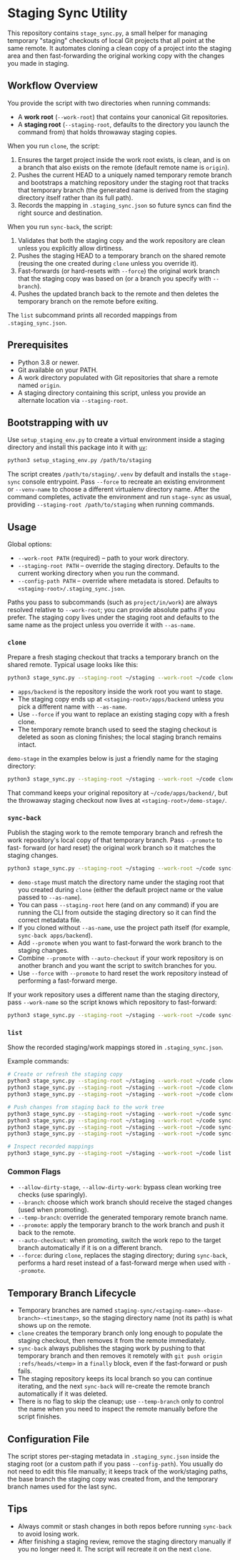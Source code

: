 # Staging Sync Utility

This repository contains `stage_sync.py`, a small helper for managing temporary
"staging" checkouts of local Git projects that all point at the same remote.
It automates cloning a clean copy of a project into the staging area and then
fast-forwarding the original working copy with the changes you made in staging.

## Workflow Overview

You provide the script with two directories when running commands:

- A **work root** (`--work-root`) that contains your canonical Git repositories.
- A **staging root** (`--staging-root`, defaults to the directory you launch the
  command from) that holds throwaway staging copies.

When you run `clone`, the script:

1. Ensures the target project inside the work root exists, is clean, and is on a
   branch that also exists on the remote (default remote name is `origin`).
2. Pushes the current HEAD to a uniquely named temporary remote branch and
   bootstraps a matching repository under the staging root that tracks that
   temporary branch (the generated name is derived from the staging directory
   itself rather than its full path).
3. Records the mapping in `.staging_sync.json` so future syncs can find the
   right source and destination.

When you run `sync-back`, the script:

1. Validates that both the staging copy and the work repository are clean
   unless you explicitly allow dirtiness.
2. Pushes the staging HEAD to a temporary branch on the shared remote (reusing
   the one created during `clone` unless you override it).
3. Fast-forwards (or hard-resets with `--force`) the original work branch that
   the staging copy was based on (or a branch you specify with `--branch`).
4. Pushes the updated branch back to the remote and then deletes the temporary
   branch on the remote before exiting.

The `list` subcommand prints all recorded mappings from `.staging_sync.json`.

## Prerequisites

- Python 3.8 or newer.
- Git available on your PATH.
- A work directory populated with Git repositories that share a remote named
  `origin`.
- A staging directory containing this script, unless you provide an alternate
  location via `--staging-root`.

## Bootstrapping with uv

Use `setup_staging_env.py` to create a virtual environment inside a staging
directory and install this package into it with [`uv`](https://docs.astral.sh/uv/):

```bash
python3 setup_staging_env.py /path/to/staging
```

The script creates `/path/to/staging/.venv` by default and installs the
`stage-sync` console entrypoint. Pass `--force` to recreate an existing
environment or `--venv-name` to choose a different virtualenv directory name.
After the command completes, activate the environment and run `stage-sync` as
usual, providing `--staging-root /path/to/staging` when running commands.

## Usage

Global options:

- `--work-root PATH` (required) – path to your work directory.
- `--staging-root PATH` – override the staging directory. Defaults to the
  current working directory when you run the command.
- `--config-path PATH` – override where metadata is stored. Defaults to
  `<staging-root>/.staging_sync.json`.

Paths you pass to subcommands (such as `project/in/work`) are always resolved
relative to `--work-root`; you can provide absolute paths if you prefer. The
staging copy lives under the staging root and defaults to the same name as the
project unless you override it with `--as-name`.

### `clone`

Prepare a fresh staging checkout that tracks a temporary branch on the shared
remote. Typical usage looks like this:

```bash
python3 stage_sync.py --staging-root ~/staging --work-root ~/code clone apps/backend
```

- `apps/backend` is the repository inside the work root you want to stage.
- The staging copy ends up at `<staging-root>/apps/backend` unless you pick a
  different name with `--as-name`.
- Use `--force` if you want to replace an existing staging copy with a fresh
  clone.
- The temporary remote branch used to seed the staging checkout is deleted as
  soon as cloning finishes; the local staging branch remains intact.

`demo-stage` in the examples below is just a friendly name for the staging
directory:

```bash
python3 stage_sync.py --staging-root ~/staging --work-root ~/code clone apps/backend --as-name demo-stage
```

That command keeps your original repository at `~/code/apps/backend/`, but the
throwaway staging checkout now lives at `<staging-root>/demo-stage/`.

### `sync-back`

Publish the staging work to the remote temporary branch and refresh the work
repository's local copy of that temporary branch. Pass `--promote` to fast-
forward (or hard reset) the original work branch so it matches the staging
changes.

```bash
python3 stage_sync.py --staging-root ~/staging --work-root ~/code sync-back demo-stage
```

- `demo-stage` must match the directory name under the staging root that you
created during `clone` (either the default project name or the value passed to
`--as-name`).
- You can pass `--staging-root` here (and on any command) if you are running
  the CLI from outside the staging directory so it can find the correct
  metadata file.
- If you cloned without `--as-name`, use the project path itself (for example,
  `sync-back apps/backend`).
- Add `--promote` when you want to fast-forward the work branch to the staging
changes.
- Combine `--promote` with `--auto-checkout` if your work repository is on
another branch and you want the script to switch branches for you.
- Use `--force` with `--promote` to hard reset the work repository instead of
performing a fast-forward merge.

If your work repository uses a different name than the staging directory, pass
`--work-name` so the script knows which repository to fast-forward:

```bash
python3 stage_sync.py --staging-root ~/staging --work-root ~/code sync-back demo-stage --work-name apps/backend
```

### `list`

Show the recorded staging/work mappings stored in `.staging_sync.json`.

Example commands:

```bash
# Create or refresh the staging copy
python3 stage_sync.py --staging-root ~/staging --work-root ~/code clone apps/backend
python3 stage_sync.py --staging-root ~/staging --work-root ~/code clone apps/backend --force
python3 stage_sync.py --staging-root ~/staging --work-root ~/code clone apps/backend --as-name demo-stage

# Push changes from staging back to the work tree
python3 stage_sync.py --staging-root ~/staging --work-root ~/code sync-back apps/backend
python3 stage_sync.py --staging-root ~/staging --work-root ~/code sync-back demo-stage --promote
python3 stage_sync.py --staging-root ~/staging --work-root ~/code sync-back demo-stage --promote --auto-checkout
python3 stage_sync.py --staging-root ~/staging --work-root ~/code sync-back demo-stage --promote --force

# Inspect recorded mappings
python3 stage_sync.py --staging-root ~/staging --work-root ~/code list
```

### Common Flags

- `--allow-dirty-stage`, `--allow-dirty-work`: bypass clean working tree
  checks (use sparingly).
- `--branch`: choose which work branch should receive the staged changes (used
  when promoting).
- `--temp-branch`: override the generated temporary remote branch name.
- `--promote`: apply the temporary branch to the work branch and push it back
  to the remote.
- `--auto-checkout`: when promoting, switch the work repo to the target branch
  automatically if it is on a different branch.
- `--force`: during `clone`, replaces the staging directory; during
  `sync-back`, performs a hard reset instead of a fast-forward merge when used
  with `--promote`.

## Temporary Branch Lifecycle

- Temporary branches are named `staging-sync/<staging-name>-<base-branch>-<timestamp>`,
  so the staging directory name (not its path) is what shows up on the remote.
- `clone` creates the temporary branch only long enough to populate the staging
  checkout, then removes it from the remote immediately.
- `sync-back` always publishes the staging work by pushing to that temporary
  branch and then removes it remotely with `git push origin :refs/heads/<temp>`
  in a `finally` block, even if the fast-forward or push fails.
- The staging repository keeps its local branch so you can continue iterating,
  and the next `sync-back` will re-create the remote branch automatically if it
  was deleted.
- There is no flag to skip the cleanup; use `--temp-branch` only to control the
  name when you need to inspect the remote manually before the script finishes.

## Configuration File

The script stores per-staging metadata in `.staging_sync.json` inside the
staging root (or a custom path if you pass `--config-path`). You usually do not
need to edit this file manually; it keeps track of the work/staging paths, the
base branch the staging copy was created from, and the temporary branch names
used for the last sync.

## Tips

- Always commit or stash changes in both repos before running `sync-back` to
  avoid losing work.
- After finishing a staging review, remove the staging directory manually if
  you no longer need it. The script will recreate it on the next `clone`.
